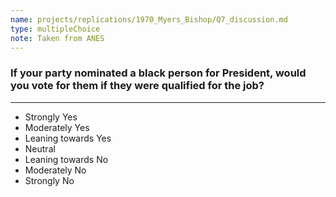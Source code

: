 ```yaml
---
name: projects/replications/1970_Myers_Bishop/Q7_discussion.md
type: multipleChoice
note: Taken from ANES
---
```


### If your party nominated a black person for President, would you vote for them if they were qualified for the job?

---

- Strongly Yes
- Moderately Yes
- Leaning towards Yes
- Neutral
- Leaning towards No
- Moderately No
- Strongly No

